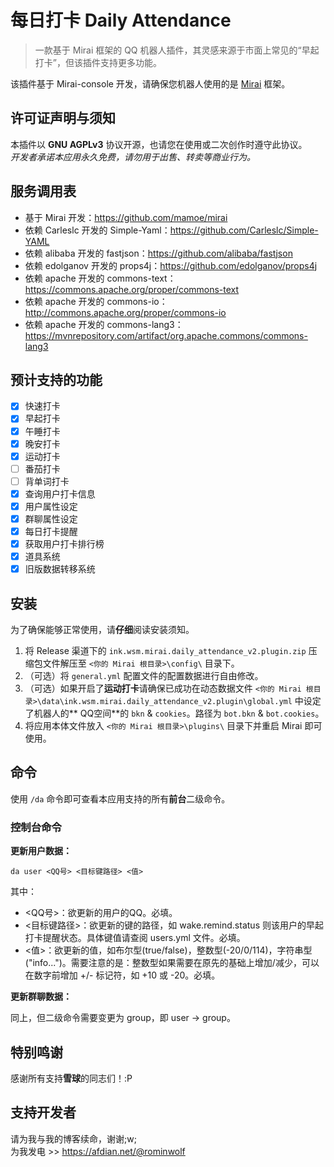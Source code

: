 # 每日打卡 Daily Attendance
> 一款基于 Mirai 框架的 QQ 机器人插件，其灵感来源于市面上常见的“早起打卡”，但该插件支持更多功能。

该插件基于 Mirai-console 开发，请确保您机器人使用的是 [Mirai]([https://github.com/mamoe/mirai]) 框架。

## 许可证声明与须知
本插件以 **GNU AGPLv3** 协议开源，也请您在使用或二次创作时遵守此协议。  
*开发者承诺本应用永久免费，请勿用于出售、转卖等商业行为。*

## 服务调用表

- 基于 Mirai 开发：https://github.com/mamoe/mirai
- 依赖 Carleslc 开发的 Simple-Yaml：https://github.com/Carleslc/Simple-YAML
- 依赖 alibaba 开发的 fastjson：https://github.com/alibaba/fastjson
- 依赖 edolganov 开发的 props4j：https://github.com/edolganov/props4j
- 依赖 apache 开发的 commons-text：https://commons.apache.org/proper/commons-text
- 依赖 apache 开发的 commons-io：http://commons.apache.org/proper/commons-io
- 依赖 apache 开发的 commons-lang3：https://mvnrepository.com/artifact/org.apache.commons/commons-lang3

## 预计支持的功能

- [x] 快速打卡
- [x] 早起打卡
- [x] 午睡打卡
- [x] 晚安打卡
- [x] 运动打卡
- [ ] 番茄打卡
- [ ] 背单词打卡
- [x] 查询用户打卡信息
- [x] 用户属性设定
- [x] 群聊属性设定
- [x] 每日打卡提醒
- [x] 获取用户打卡排行榜
- [x] 道具系统
- [x] 旧版数据转移系统

## 安装

为了确保能够正常使用，请**仔细**阅读安装须知。

1. 将 Release 渠道下的 `ink.wsm.mirai.daily_attendance_v2.plugin.zip` 压缩包文件解压至 `<你的 Mirai 根目录>\config\` 目录下。
2. （可选）将 `general.yml` 配置文件的配置数据进行自由修改。
3. （可选）如果开启了**运动打卡**请确保已成功在动态数据文件 `<你的 Mirai 根目录>\data\ink.wsm.mirai.daily_attendance_v2.plugin\global.yml` 中设定了机器人的**
   QQ空间**的 `bkn` & `cookies`。路径为 `bot.bkn` & `bot.cookies`。
4. 将应用本体文件放入 `<你的 Mirai 根目录>\plugins\` 目录下并重启 Mirai 即可使用。

## 命令

使用 `/da` 命令即可查看本应用支持的所有**前台**二级命令。

### 控制台命令

**更新用户数据：**

`da user <QQ号> <目标键路径> <值>`

其中：
- <QQ号>：欲更新的用户的QQ。必填。
- <目标键路径>：欲更新的键的路径，如 wake.remind.status 则该用户的早起打卡提醒状态。具体键值请查阅 users.yml 文件。必填。
- <值>：欲更新的值，如布尔型(true/false)，整数型(-20/0/114)，字符串型("info...")。需要注意的是：整数型如果需要在原先的基础上增加/减少，可以在数字前增加 +/- 标记符，如 +10 或 -20。必填。

**更新群聊数据：**

同上，但二级命令需要变更为 group，即 user -> group。

## 特别鸣谢

感谢所有支持**雪球**的同志们！:P

## 支持开发者

请为我与我的博客续命，谢谢;w;  
为我发电 >> https://afdian.net/@rominwolf
